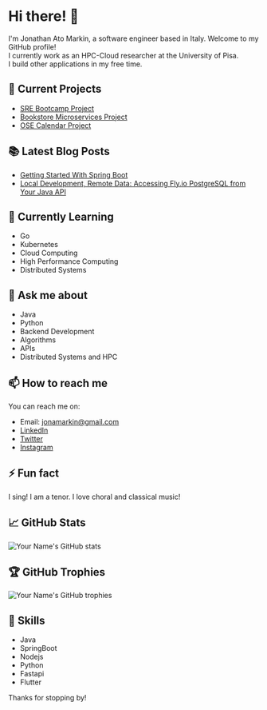 
# Hi there! 👋

I'm Jonathan Ato Markin, a software engineer based in Italy. Welcome to my GitHub profile! \
I currently work as an HPC-Cloud researcher at the University of Pisa. \
I build other applications in my free time. 

## 🔭 Current Projects

- [SRE Bootcamp Project](https://github.com/jonamarkin/student-management-api)
- [Bookstore Microservices Project](https://github.com/jonamarkin/bookstore-microservices)
- [OSE Calendar Project](https://github.com/jonamarkin/ose-calendar)

## 📚 Latest Blog Posts
- [Getting Started With Spring Boot](https://dev.to/jonamarkin/spring-boot-basics-crafting-your-first-application-4kf3)
- [Local Development, Remote Data: Accessing Fly.io PostgreSQL from Your Java API](https://dev.to/jonamarkin/local-development-remote-data-accessing-flyio-postgresql-from-your-java-api-2jb5)

## 🌱 Currently Learning

- Go
- Kubernetes
- Cloud Computing
- High Performance Computing
- Distributed Systems

## 💬 Ask me about

- Java
- Python
- Backend Development
- Algorithms
- APIs
- Distributed Systems and HPC

## 📫 How to reach me

You can reach me on:

- Email: jonamarkin@gmail.com
- [LinkedIn](https://www.linkedin.com/in/atomarkin/)
- [Twitter](https://twitter.com/mr_markin1)
- [Instagram](https://www.instagram.com/_mr_markin_/)

## ⚡ Fun fact

I sing! I am a tenor. I love choral and classical music!

## 📈 GitHub Stats

![Your Name's GitHub stats](https://github-readme-stats.vercel.app/api?username=jonamarkin&show_icons=true&theme=radical)

## 🏆 GitHub Trophies

![Your Name's GitHub trophies](https://github-profile-trophy.vercel.app/?username=jonamarkin&theme=onedark)

## 🚀 Skills

- Java
- SpringBoot
- Nodejs
- Python
- Fastapi
- Flutter



Thanks for stopping by!

<!---
jonamarkin/jonamarkin is a ✨ special ✨ repository because its `README.md` (this file) appears on your GitHub profile.
You can click the Preview link to take a look at your changes.
--->
